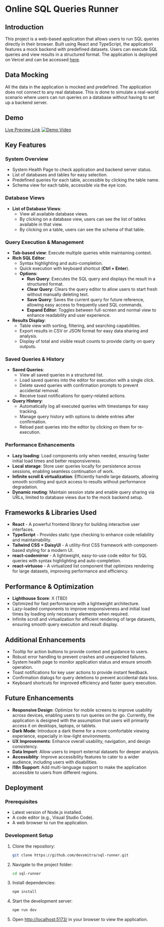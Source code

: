 # Online SQL Queries Runner

## Introduction

This project is a web-based application that allows users to run SQL queries directly in their browser. Built using React and TypeScript, the application features a mock backend with predefined datasets. Users can execute SQL queries and view results in a structured format. The application is deployed on Vercel and can be accessed [here](https://sql-runner-pi.vercel.app/).

## Data Mocking

All the data in the application is mocked and predefined. The application does not connect to any real database. This is done to simulate a real-world scenario where users can run queries on a database without having to set up a backend server.

## Demo

[Live Preview Link](https://sql-runner-pi.vercel.app/)
[![Demo Video](https://img.youtube.com/vi/VIDEO_ID/0.jpg)](https://www.youtube.com/watch?v=VIDEO_ID)

## Key Features

### System Overview

- System Health Page to check application and backend server status.
- List of databases and tables for easy selection.
- Predefined queries for each table, accessible by clicking the table name.
- Schema view for each table, accessible via the eye icon.

### Database Views

- **List of Database Views**:
  - View all available database views.
  - By clicking on a database view, users can see the list of tables available in that view.
  - By clicking on a table, users can see the schema of that table.

### Query Execution & Management

- **Tab-based view**: Execute multiple queries while maintaining context.
- **Rich SQL Editor**:
  - Syntax highlighting and auto-completion.
  - Quick execution with keyboard shortcut (**Ctrl + Enter**).
  - **Options**:
    - **Run Query**: Executes the SQL query and displays the result in a structured format.
    - **Clear Query**: Clears the query editor to allow users to start fresh without manually deleting text.
    - **Save Query**: Saves the current query for future reference, allowing easy access to frequently used SQL commands.
    - **Expand Editor**: Toggles between full-screen and normal view to enhance readability and user experience.
- **Results Display**:
  - Table view with sorting, filtering, and searching capabilities.
  - Export results in CSV or JSON format for easy data sharing and analysis.
  - Display of total and visible result counts to provide clarity on query outputs.

### Saved Queries & History

- **Saved Queries**:
  - View all saved queries in a structured list.
  - Load saved queries into the editor for execution with a single click.
  - Delete saved queries with confirmation prompts to prevent accidental removal.
  - Receive toast notifications for query-related actions.
- **Query History**:
  - Automatically log all executed queries with timestamps for easy tracking.
  - Manage query history with options to delete entries after confirmation.
  - Reload past queries into the editor by clicking on them for re-execution.

### Performance Enhancements

- **Lazy loading**: Load components only when needed, ensuring faster initial load times and better responsiveness.
- **Local storage**: Store user queries locally for persistence across sessions, enabling seamless continuation of work.
- **Infinite scroll & virtualization**: Efficiently handle large datasets, allowing smooth scrolling and quick access to results without performance degradation.
- **Dynamic routing**: Maintain session state and enable query sharing via URLs, limited to database views due to the mock backend setup.

## Frameworks & Libraries Used

- **React** - A powerful frontend library for building interactive user interfaces.
- **TypeScript** - Provides static type checking to enhance code reliability and maintainability.
- **Tailwind CSS + DaisyUI** - A utility-first CSS framework with component-based styling for a modern UI.
- **react-codemirror** - A lightweight, easy-to-use code editor for SQL queries with syntax highlighting and auto-completion.
- **react-virtuoso** - A virtualized list component that optimizes rendering for large datasets, improving performance and efficiency.

## Performance & Optimization

- **Lighthouse Score**: X (TBD)
- Optimized for fast performance with a lightweight architecture.
- Lazy-loaded components to improve responsiveness and initial load times by loading only necessary elements when required.
- Infinite scroll and virtualization for efficient rendering of large datasets, ensuring smooth query execution and result display.

## Additional Enhancements

- Tooltip for action buttons to provide context and guidance to users.
- Robust error handling to prevent crashes and unexpected failures.
- System health page to monitor application status and ensure smooth operation.
- Toast notifications for key user actions to provide instant feedback.
- Confirmation dialogs for query deletions to prevent accidental data loss.
- Keyboard shortcuts for improved efficiency and faster query execution.

## Future Enhancements

- **Responsive Design**: Optimize for mobile screens to improve usability across devices, enabling users to run queries on the go. Currently, the application is designed with the assumption that users will primarily access it on desktops, laptops, or tablets.
- **Dark Mode**: Introduce a dark theme for a more comfortable viewing experience, especially in low-light environments.
- **UX Improvements**: Enhance overall usability, navigation, and design consistency.
- **Data Import**: Allow users to import external datasets for deeper analysis.
- **Accessiblity**: Improve accessibility features to cater to a wider audience, including users with disabilities.
- **I18n Support**: Add multi-language support to make the application accessible to users from different regions.

## Deployment

### Prerequisites

- Latest version of Node.js installed.
- A code editor (e.g., Visual Studio Code).
- A web browser to run the application.

### Development Setup

1. Clone the repository:
   ```sh
   git clone https://github.com/devsmitra/sql-runner.git
   ```
2. Navigate to the project folder:
   ```sh
   cd sql-runner
   ```
3. Install dependencies:
   ```sh
   npm install
   ```
4. Start the development server:
   ```sh
   npm run dev
   ```
5. Open [http://localhost:5173/](http://localhost:5173/) in your browser to view the application.
